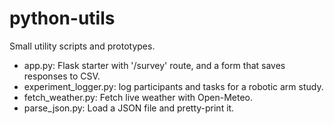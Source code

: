 # python-utils

Small utility scripts and prototypes.

- app.py: Flask starter with '/survey' route, and a form that saves responses to CSV.
- experiment_logger.py: log participants and tasks for a robotic arm study. 
- fetch_weather.py: Fetch live weather with Open-Meteo. 
- parse_json.py: Load a JSON file and pretty-print it.
